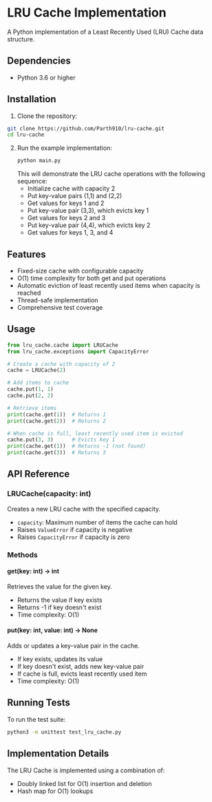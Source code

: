 # LRU Cache Implementation

A Python implementation of a Least Recently Used (LRU) Cache data structure.

## Dependencies

- Python 3.6 or higher

## Installation

1. Clone the repository:
```bash
git clone https://github.com/Parth910/lru-cache.git
cd lru-cache
```

2. Run the example implementation:
   ```bash
   python main.py
   ```
   This will demonstrate the LRU cache operations with the following sequence:
   - Initialize cache with capacity 2
   - Put key-value pairs (1,1) and (2,2)
   - Get values for keys 1 and 2
   - Put key-value pair (3,3), which evicts key 1
   - Get values for keys 2 and 3
   - Put key-value pair (4,4), which evicts key 2
   - Get values for keys 1, 3, and 4

## Features

- Fixed-size cache with configurable capacity
- O(1) time complexity for both get and put operations
- Automatic eviction of least recently used items when capacity is reached
- Thread-safe implementation
- Comprehensive test coverage

## Usage

```python
from lru_cache.cache import LRUCache
from lru_cache.exceptions import CapacityError

# Create a cache with capacity of 2
cache = LRUCache(2)

# Add items to cache
cache.put(1, 1)
cache.put(2, 2)

# Retrieve items
print(cache.get(1))  # Returns 1
print(cache.get(2))  # Returns 2

# When cache is full, least recently used item is evicted
cache.put(3, 3)      # Evicts key 1
print(cache.get(1))  # Returns -1 (not found)
print(cache.get(3))  # Returns 3
```

## API Reference

### LRUCache(capacity: int)

Creates a new LRU cache with the specified capacity.

- `capacity`: Maximum number of items the cache can hold
- Raises `ValueError` if capacity is negative
- Raises `CapacityError` if capacity is zero

### Methods

#### get(key: int) -> int

Retrieves the value for the given key.

- Returns the value if key exists
- Returns -1 if key doesn't exist
- Time complexity: O(1)

#### put(key: int, value: int) -> None

Adds or updates a key-value pair in the cache.

- If key exists, updates its value
- If key doesn't exist, adds new key-value pair
- If cache is full, evicts least recently used item
- Time complexity: O(1)

## Running Tests

To run the test suite:

```bash
python3 -m unittest test_lru_cache.py
```

## Implementation Details

The LRU Cache is implemented using a combination of:
- Doubly linked list for O(1) insertion and deletion
- Hash map for O(1) lookups
